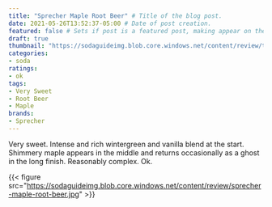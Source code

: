 ```yaml
---
title: "Sprecher Maple Root Beer" # Title of the blog post.
date: 2021-05-26T13:52:37-05:00 # Date of post creation.
featured: false # Sets if post is a featured post, making appear on the home page side bar.
draft: true
thumbnail: "https://sodaguideimg.blob.core.windows.net/content/review/thumbs/sprecher-maple-root-beer.jpg" # Sets thumbnail image appearing inside card on homepage.
categories:
- soda
ratings:
- ok
tags:
- Very Sweet
- Root Beer
- Maple
brands:
- Sprecher
---
```


Very sweet. Intense and rich wintergreen and vanilla blend at the start. Shimmery maple appears in the middle and returns occasionally as a ghost in the long finish. Reasonably complex. Ok.

{{< figure src="https://sodaguideimg.blob.core.windows.net/content/review/sprecher-maple-root-beer.jpg" >}}